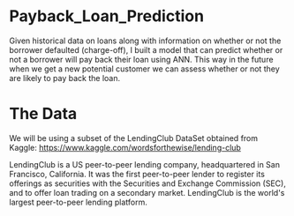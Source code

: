 # Payback_Loan_Prediction
Given historical data on loans along with information on whether or not the borrower defaulted (charge-off), I built a model that can predict whether or not a borrower will pay back their loan using ANN. This way in the future when we get a new potential customer we can assess whether or not they are likely to pay back the loan.
# The Data
We will be using a subset of the LendingClub DataSet obtained from Kaggle: https://www.kaggle.com/wordsforthewise/lending-club

LendingClub is a US peer-to-peer lending company, headquartered in San Francisco, California. It was the first peer-to-peer lender to register its offerings as securities with the Securities and Exchange Commission (SEC), and to offer loan trading on a secondary market. LendingClub is the world's largest peer-to-peer lending platform.
